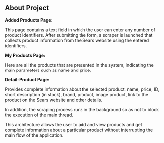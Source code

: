 ## About Project

**Added Products Page:**

This page contains a text field in which the user can enter any number of product identifiers. After submitting the
form, a scraper is launched that collects product information from the Sears website using the entered identifiers.

**My Products Page:**

Here are all the products that are presented in the system, indicating the main parameters such as name and price.

**Detail-Product Page:**

Provides complete information about the selected product, name, price, ID, short description (in stock), brand, product,
image product, link to the product on the Sears website and other details.

In addition, the scraping process runs in the background so as not to block the execution of the main thread.

This architecture allows the user to add and view products and get complete information about a particular product
without interrupting the main flow of the application.